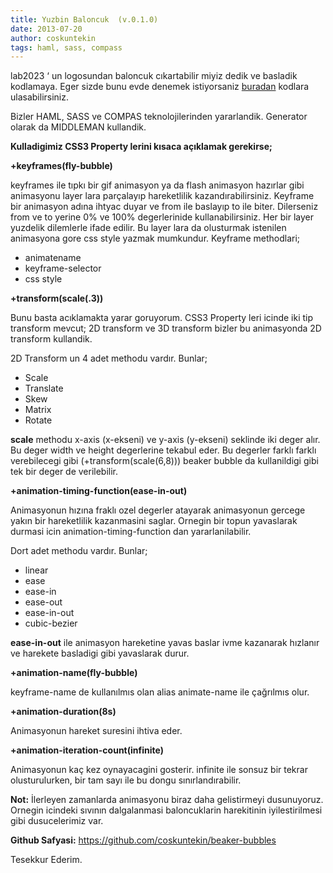 ```yaml
---
title: Yuzbin Baloncuk  (v.0.1.0)
date: 2013-07-20
author: coskuntekin
tags: haml, sass, compass
---
```


lab2023 ‘ un logosundan baloncuk cıkartabilir miyiz dedik ve basladik kodlamaya. Eger sizde bunu evde denemek istiyorsaniz [buradan][1] kodlara ulasabilirsiniz.

Bizler HAML, SASS ve COMPAS teknolojilerinden yararlandik. Generator olarak da MIDDLEMAN kullandik.

**Kulladigimiz CSS3 Property lerini kısaca açıklamak gerekirse;**

**+keyframes(fly-bubble)**

keyframes ile tıpkı bir gif animasyon ya da flash animasyon hazırlar gibi animasyonu layer lara parçalayıp hareketlilik kazandırabilirsiniz. Keyframe bir animasyon adına ihtyac duyar ve from ile baslayıp to ile biter. Dilerseniz from ve to yerine 0% ve 100% degerlerinide kullanabilirsiniz. Her bir layer yuzdelik dilemlerle ifade edilir. Bu layer lara da olusturmak istenilen animasyona gore css style yazmak mumkundur. Keyframe methodlari;

*   animatename
*   keyframe-selector
*   css style

**+transform(scale(.3))**

Bunu basta acıklamakta yarar goruyorum. CSS3 Property leri icinde iki tip transform mevcut; 2D transform ve 3D transform bizler bu animasyonda 2D transform kullandik.

2D Transform un 4 adet methodu vardır. Bunlar;

*   Scale
*   Translate
*   Skew
*   Matrix
*   Rotate

**scale** methodu x-axis (x-ekseni) ve y-axis (y-ekseni) seklinde iki deger alır. Bu deger width ve height degerlerine tekabul eder. Bu degerler farklı farklı verebilecegi gibi (+transform(scale(6,8))) beaker bubble da kullanildigi gibi tek bir deger de verilebilir.

**+animation-timing-function(ease-in-out)**

Animasyonun hızına fraklı ozel degerler atayarak animasyonun gercege yakın bir hareketlilik kazanmasini saglar. Ornegin bir topun yavaslarak durmasi icin animation-timing-function dan yararlanilabilir.

Dort adet methodu vardır. Bunlar;

*   linear
*   ease
*   ease-in
*   ease-out
*   ease-in-out
*   cubic-bezier

**ease-in-out** ile animasyon hareketine yavas baslar ivme kazanarak hızlanır ve harekete basladigi gibi yavaslarak durur.

**+animation-name(fly-bubble)**

keyframe-name de kullanılmıs olan alias animate-name ile çağrılmıs olur.

**+animation-duration(8s)**

Animasyonun hareket suresini ihtiva eder.

**+animation-iteration-count(infinite)**

Animasyonun kaç kez oynayacagini gosterir. infinite ile sonsuz bir tekrar olusturulurken, bir tam sayı ile bu dongu sınırlandırabilir.

**Not:** İlerleyen zamanlarda animasyonu biraz daha gelistirmeyi dusunuyoruz. Ornegin icindeki sıvının dalgalanmasi baloncuklarin harekitinin iyilestirilmesi gibi dusucelerimiz var.

**Github Safyasi:** <https://github.com/coskuntekin/beaker-bubbles>

Tesekkur Ederim.

 [1]: https://github.com/coskuntekin/beaker-bubbles
